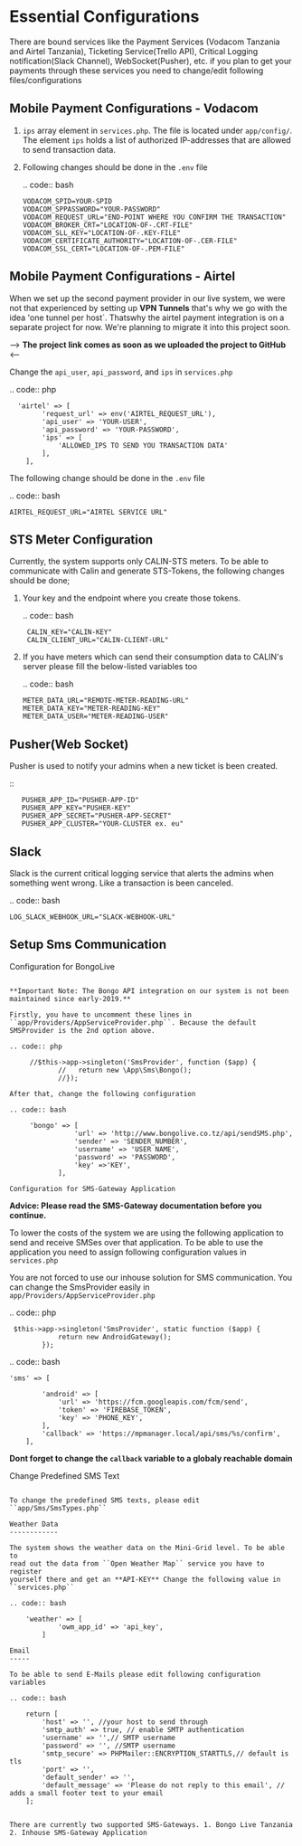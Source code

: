 Essential Configurations
========================

There are bound services like the Payment Services (Vodacom Tanzania and
Airtel Tanzania), Ticketing Service(Trello API), Critical Logging
notification(Slack Channel), WebSocket(Pusher), etc. if you plan to get
your payments through these services you need to change/edit following
files/configurations

Mobile Payment Configurations - Vodacom
---------------------------------------

1. ``ips`` array element in ``services.php``. The file is located under
   ``app/config/``. The element ``ips`` holds a list of authorized
   IP-addresses that are allowed to send transaction data.
2. Following changes should be done in the ``.env`` file

   .. code:: bash

       VODACOM_SPID=YOUR-SPID
       VODACOM_SPPASSWORD="YOUR-PASSWORD"
       VODACOM_REQUEST_URL="END-POINT WHERE YOU CONFIRM THE TRANSACTION"
       VODACOM_BROKER_CRT="LOCATION-OF-.CRT-FILE"
       VODACOM_SLL_KEY="LOCATION-OF-.KEY-FILE"
       VODACOM_CERTIFICATE_AUTHORITY="LOCATION-OF-.CER-FILE"
       VODACOM_SSL_CERT="LOCATION-OF-.PEM-FILE"

Mobile Payment Configurations - Airtel
--------------------------------------

When we set up the second payment provider in our live system, we were
not that experienced by setting up **VPN Tunnels** that's why we go with
the idea 'one tunnel per host\`. Thatswhy the airtel payment integration
is on a separate project for now. We're planning to migrate it into this
project soon.

--> **The project link comes as soon as we uploaded the project to
GitHub** <--

Change the ``api_user``, ``api_password``, and ``ips`` in
``services.php``

.. code:: php

      'airtel' => [
            'request_url' => env('AIRTEL_REQUEST_URL'),
            'api_user' => 'YOUR-USER',
            'api_password' => 'YOUR-PASSWORD',
            'ips' => [
                'ALLOWED_IPS TO SEND YOU TRANSACTION DATA'
            ],
        ],

The following change should be done in the ``.env`` file

.. code:: bash

    AIRTEL_REQUEST_URL="AIRTEL SERVICE URL"

STS Meter Configuration
-----------------------

Currently, the system supports only CALIN-STS meters. To be able to
communicate with Calin and generate STS-Tokens, the following changes
should be done;

1. Your key and the endpoint where you create those tokens.

    .. code:: bash

        CALIN_KEY="CALIN-KEY"
        CALIN_CLIENT_URL="CALIN-CLIENT-URL"

2. If you have meters which can send their consumption data to CALIN's
   server please fill the below-listed variables too

   .. code:: bash

       METER_DATA_URL="REMOTE-METER-READING-URL"
       METER_DATA_KEY="METER-READING-KEY"
       METER_DATA_USER="METER-READING-USER"

Pusher(Web Socket)
------------------

   Pusher is used to notify your admins when a new ticket is been
   created.

   ::

       PUSHER_APP_ID="PUSHER-APP-ID"
       PUSHER_APP_KEY="PUSHER-KEY"
       PUSHER_APP_SECRET="PUSHER-APP-SECRET"
       PUSHER_APP_CLUSTER="YOUR-CLUSTER ex. eu"

Slack
-----

Slack is the current critical logging service that alerts the admins
when something went wrong. Like a transaction is been canceled.

.. code:: bash

    LOG_SLACK_WEBHOOK_URL="SLACK-WEBHOOK-URL"

Setup Sms Communication
-----------------------

Configuration for BongoLive
~~~~~~~~~~~~~~~~~~~~~~~~~~~

**Important Note: The Bongo API integration on our system is not been
maintained since early-2019.**

Firstly, you have to uncomment these lines in
``app/Providers/AppServiceProvider.php``. Because the default
SMSProvider is the 2nd option above.

.. code:: php

     //$this->app->singleton('SmsProvider', function ($app) {
            //   return new \App\Sms\Bongo();
            //});

After that, change the following configuration

.. code:: bash

     'bongo' => [
                'url' => 'http://www.bongolive.co.tz/api/sendSMS.php',
                'sender' => 'SENDER_NUMBER',
                'username' => 'USER NAME',
                'password' => 'PASSWORD',
                'key' =>'KEY',
            ],

Configuration for SMS-Gateway Application
~~~~~~~~~~~~~~~~~~~~~~~~~~~~~~~~~~~~~~~~~

**Advice: Please read the SMS-Gateway documentation before you
continue.**

To lower the costs of the system we are using the following application
to send and receive SMSes over that application. To be able to use the
application you need to assign following configuration values in
``services.php``

You are not forced to use our inhouse solution for SMS communication.
You can change the SmsProvider easily in
``app/Providers/AppServiceProvider.php``

.. code:: php

     $this->app->singleton('SmsProvider', static function ($app) {
                return new AndroidGateway();
            });

.. code:: bash

    'sms' => [

            'android' => [
                'url' => 'https://fcm.googleapis.com/fcm/send',
                'token' => 'FIREBASE_TOKEN',
                'key' => 'PHONE_KEY',
            ],
            'callback' => 'https://mpmanager.local/api/sms/%s/confirm',
        ],

**Dont forget to change the ``callback`` variable to a globaly reachable
domain**

Change Predefined SMS Text
~~~~~~~~~~~~~~~~~~~~~~~~~~

To change the predefined SMS texts, please edit ``app/Sms/SmsTypes.php``

Weather Data
------------

The system shows the weather data on the Mini-Grid level. To be able to
read out the data from ``Open Weather Map`` service you have to register
yourself there and get an **API-KEY** Change the following value in
``services.php``

.. code:: bash

    'weather' => [
            'owm_app_id' => 'api_key',
        ]

Email
-----

To be able to send E-Mails please edit following configuration variables

.. code:: bash

    return [
        'host' => '', //your host to send through
        'smtp_auth' => true, // enable SMTP authentication
        'username' => '',// SMTP username
        'password' => '', //SMTP username
        'smtp_secure' => PHPMailer::ENCRYPTION_STARTTLS,// default is tls
        'port' => '',
        'default_sender' => '',
        'default_message' => 'Please do not reply to this email', // adds a small footer text to your email
    ];


There are currently two supported SMS-Gateways. 1. Bongo Live Tanzania
2. Inhouse SMS-Gateway Application

